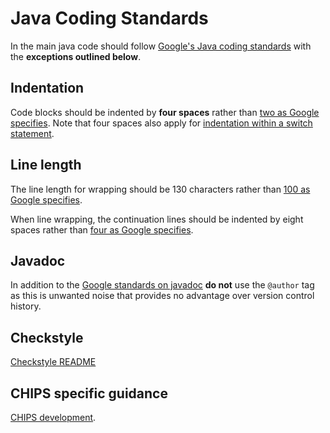 # Java Coding Standards

In the main java code should follow
[Google's Java coding standards](https://google.github.io/styleguide/javaguide.html)
with the **exceptions outlined below**.

## Indentation

Code blocks should be indented by **four spaces** rather than
[two as Google specifies](https://google.github.io/styleguide/javaguide.html#s4.2-block-indentation).
Note that four spaces also apply for
[indentation within a switch statement](https://google.github.io/styleguide/javaguide.html#s4.8.4.1-switch-indentation).

## Line length

The line length for wrapping should be 130 characters rather than
[100 as Google specifies](https://google.github.io/styleguide/javaguide.html#s4.4-column-limit).

When line wrapping, the continuation lines should be indented by eight spaces
rather than
[four as Google specifies](https://google.github.io/styleguide/javaguide.html#s4.5.2-line-wrapping-indent).

## Javadoc

In addition to the
[Google standards on javadoc](https://google.github.io/styleguide/javaguide.html#s7-javadoc)
**do not** use the `@author` tag as this is unwanted noise that provides no
advantage over version control history.

## Checkstyle

[Checkstyle README](https://github.com/companieshouse/java-checkstyle-config)

## CHIPS specific guidance

[CHIPS development](chips_development.md).
